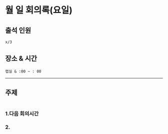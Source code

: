 # **월 일 회의록(요일)**

## **출석 인원**
```
x/3
```

## **장소 & 시간**
```
랩실 & :00 ~ : 00
```
---
## **주제**
```

```

### **1.다음 회의시간**

### **2.**